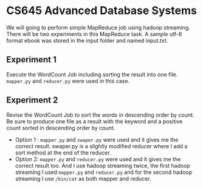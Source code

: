 # CS645 Advanced Database Systems
We will going to perform simple MapReduce job using hadoop streaming. There will be two experiments in this MapReduce task. A sample utf-8 format ebook was stored in the input folder and named input.txt.

## Experiment 1
Execute the WordCount Job including sorting the result into one file. ```mapper.py``` and ```reducer.py``` were used in this case.

## Experiment 2
Revise the WordCount Job to sort the words in descending order by count. Be sure to produce one file as a result with the keyword and a positive count sorted in descending order by count. 

- Option 1 : ```mapper.py``` and ```swaper.py``` were used and it gives me the correct result. swaper.py is a slightly modified reducer where I add a sort method at the end of the reducer. 
- Option 2: ```mapper.py``` and ```reducer.py``` were used and it gives me the correct result too. And I use hadoop streaming twice, the first hadoop streaming I used ```mapper.py``` and ```reducer.py``` and for the second hadoop streaming I use ```/bin/cat``` as both mapper and reducer.
